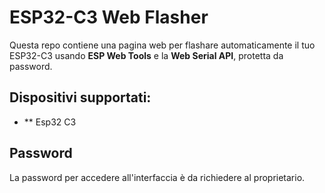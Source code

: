 
# ESP32-C3 Web Flasher

Questa repo contiene una pagina web per flashare automaticamente il tuo ESP32-C3 usando **ESP Web Tools** e la **Web Serial API**, protetta da password.

## Dispositivi supportati:

- ** Esp32 C3


## Password

La password per accedere all'interfaccia è da richiedere al proprietario. 

